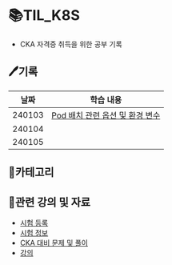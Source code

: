 # 📚TIL_K8S
- CKA 자격증 취득을 위한 공부 기록

## 🖊️기록
|날짜|학습 내용|
|---|---|
|240103|[Pod 배치 관련 옵션 및 환경 변수](https://github.com/heewon00/TIL_K8S/blob/main/review/Pod%20%EB%B0%B0%EC%B9%98%20%EA%B4%80%EB%A0%A8%20%EC%98%B5%EC%85%98%20%EB%B0%8F%20%ED%99%98%EA%B2%BD%20%EB%B3%80%EC%88%98.md)|
|240104||
|240105||

## 📝카테고리


## 🔗관련 강의 및 자료
- [시험 등록](https://trainingportal.linuxfoundation.org/learn/dashboard/) <br>
- [시험 정보](https://velog.io/@jkseo50/Kubernetes-CKA-Certified-Kubernetes-Administrator-취득-후기) <br>
- [CKA 대비 문제 및 풀이](https://junior-developer.tistory.com/97) <br>
- [강의](https://www.udemy.com/course/certified-kubernetes-administrator-with-practice-tests/) <br>
